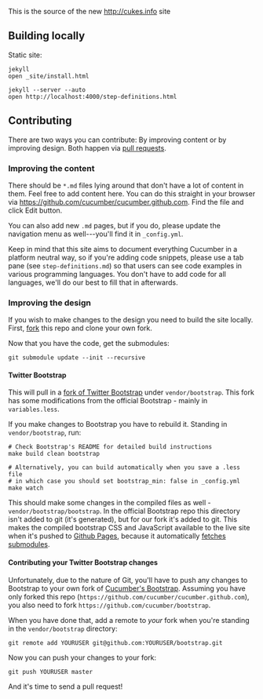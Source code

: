 This is the source of the new http://cukes.info site

## Building locally

Static site:

```
jekyll
open _site/install.html
```

```
jekyll --server --auto
open http://localhost:4000/step-definitions.html
```

## Contributing

There are two ways you can contribute: By improving content or by improving design. Both happen via [pull requests](https://help.github.com/articles/using-pull-requests).

### Improving the content

There should be `*.md` files lying around that don't have a lot of content in them. Feel free to add content here.
You can do this straight in your browser via https://github.com/cucumber/cucumber.github.com. Find the file and click Edit button. 

You can also add new `.md` pages, but if you do, please update the navigation menu as well---you'll find it in `_config.yml`.

Keep in mind that this site aims to document everything Cucumber in a platform neutral way, so if you're adding code snippets, please use a tab pane (see `step-definitions.md`) so that users can see code examples in various programming languages. You don't have to add code for all languages, we'll do our best to fill that in afterwards.

### Improving the design

If you wish to make changes to the design you need to build the site locally.
First, [fork](https://help.github.com/articles/fork-a-repo) this repo and clone your own fork.

Now that you have the code, get the submodules:

```
git submodule update --init --recursive
```

#### Twitter Bootstrap

This will pull in a [fork of Twitter Bootstrap](https://github.com/cucumber/bootstrap) under `vendor/bootstrap`. This fork has some modifications from the official Bootstrap - mainly in `variables.less`.

If you make changes to Bootstrap you have to rebuild it. Standing in `vendor/bootstrap`, run:

```
# Check Bootstrap's README for detailed build instructions
make build clean bootstrap

# Alternatively, you can build automatically when you save a .less file
# in which case you should set bootstrap_min: false in _config.yml
make watch
```

This should make some changes in the compiled files as well - `vendor/bootstrap/bootstrap`. In the official Bootstrap repo this directory isn't added to git (it's generated), but for our fork it's added to git. This makes the compiled bootstrap CSS and JavaScript available to the live site when it's pushed to [Github Pages](http://pages.github.com/), because it automatically [fetches submodules](https://help.github.com/articles/using-submodules-with-pages).

#### Contributing your Twitter Bootstrap changes

Unfortunately, due to the nature of Git, you'll have to push any changes to Bootstrap to your own fork of [Cucumber's Bootstrap](https://github.com/cucumber/bootstrap). Assuming you have only forked this repo (`https://github.com/cucumber/cucumber.github.com`), you also need to fork `https://github.com/cucumber/bootstrap`.

When you have done that, add a remote to *your* fork when you're standing in the `vendor/bootstrap` directory:

```
git remote add YOURUSER git@github.com:YOURUSER/bootstrap.git
```

Now you can push your changes to your fork:

```
git push YOURUSER master
```

And it's time to send a pull request!
